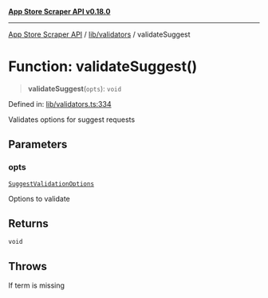 [**App Store Scraper API v0.18.0**](../../../README.md)

***

[App Store Scraper API](../../../modules.md) / [lib/validators](../README.md) / validateSuggest

# Function: validateSuggest()

> **validateSuggest**(`opts`): `void`

Defined in: [lib/validators.ts:334](https://github.com/facundoolano/app-store-scraper/blob/1e0c65b171e0bad4a38692c4616a992bb494cdd4/lib/validators.ts#L334)

Validates options for suggest requests

## Parameters

### opts

[`SuggestValidationOptions`](../interfaces/SuggestValidationOptions.md)

Options to validate

## Returns

`void`

## Throws

If term is missing
